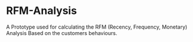 # RFM-Analysis
A Prototype used for calculating the RFM (Recency, Frequency, Monetary) Analysis Based on the customers behaviours.
